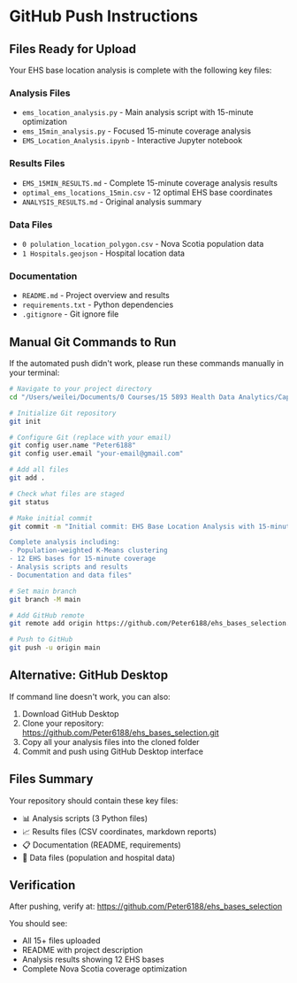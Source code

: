 # GitHub Push Instructions

## Files Ready for Upload

Your EHS base location analysis is complete with the following key files:

### Analysis Files
- `ems_location_analysis.py` - Main analysis script with 15-minute optimization
- `ems_15min_analysis.py` - Focused 15-minute coverage analysis
- `EMS_Location_Analysis.ipynb` - Interactive Jupyter notebook

### Results Files
- `EMS_15MIN_RESULTS.md` - Complete 15-minute coverage analysis results
- `optimal_ems_locations_15min.csv` - 12 optimal EHS base coordinates
- `ANALYSIS_RESULTS.md` - Original analysis summary

### Data Files
- `0 polulation_location_polygon.csv` - Nova Scotia population data
- `1 Hospitals.geojson` - Hospital location data

### Documentation
- `README.md` - Project overview and results
- `requirements.txt` - Python dependencies
- `.gitignore` - Git ignore file

## Manual Git Commands to Run

If the automated push didn't work, please run these commands manually in your terminal:

```bash
# Navigate to your project directory
cd "/Users/weilei/Documents/0 Courses/15 5893 Health Data Analytics/Capstone/Analysis"

# Initialize Git repository
git init

# Configure Git (replace with your email)
git config user.name "Peter6188"
git config user.email "your-email@gmail.com"

# Add all files
git add .

# Check what files are staged
git status

# Make initial commit
git commit -m "Initial commit: EHS Base Location Analysis with 15-minute coverage optimization

Complete analysis including:
- Population-weighted K-Means clustering
- 12 EHS bases for 15-minute coverage
- Analysis scripts and results
- Documentation and data files"

# Set main branch
git branch -M main

# Add GitHub remote
git remote add origin https://github.com/Peter6188/ehs_bases_selection.git

# Push to GitHub
git push -u origin main
```

## Alternative: GitHub Desktop

If command line doesn't work, you can also:

1. Download GitHub Desktop
2. Clone your repository: https://github.com/Peter6188/ehs_bases_selection.git
3. Copy all your analysis files into the cloned folder
4. Commit and push using GitHub Desktop interface

## Files Summary

Your repository should contain these key files:
- 📊 Analysis scripts (3 Python files)
- 📈 Results files (CSV coordinates, markdown reports)
- 📋 Documentation (README, requirements)
- 📁 Data files (population and hospital data)

## Verification

After pushing, verify at: https://github.com/Peter6188/ehs_bases_selection

You should see:
- All 15+ files uploaded
- README with project description
- Analysis results showing 12 EHS bases
- Complete Nova Scotia coverage optimization
